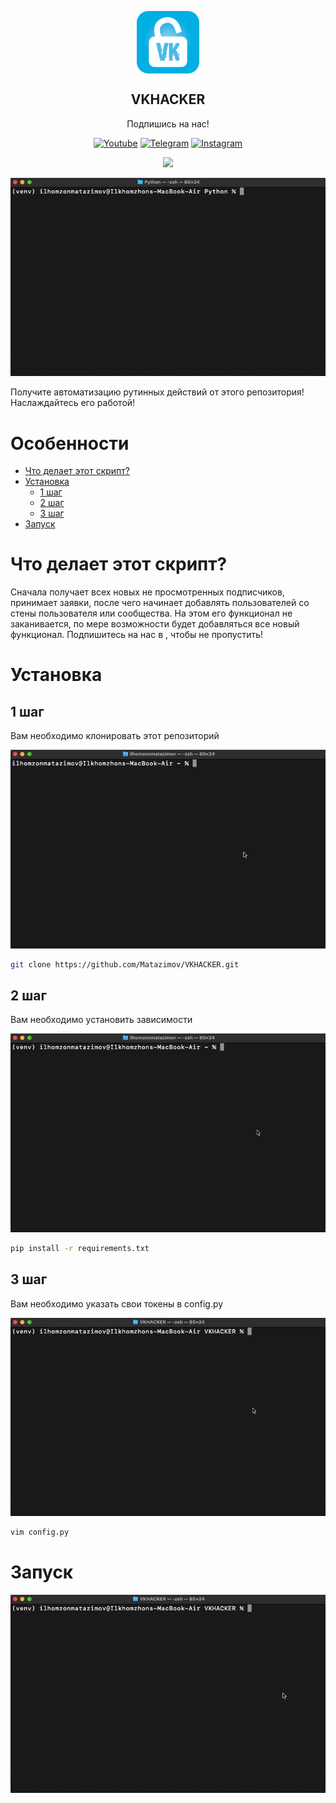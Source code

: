 <p align="center">
  <img width="100px" src="https://github.com/Matazimov/VKHACKER/blob/main/assets/Ikonka-vkhack.png" align="center">
  <h2 align="center">VKHACKER</h2>

  <div align="center">

  <p align="center">Подпишись на нас!</p>

  <a href="">[![Youtube](https://img.shields.io/badge/YouTube-FF0000?style=for-the-badge&logo=youtube&logoColor=white)](https://www.youtube.com/channel/UC1-IbnSQyY7xzC3Troe8MTg)</a>
  <a href="">[![Telegram](https://img.shields.io/badge/Telegram-2CA5E0?style=for-the-badge&logo=telegram&logoColor=white)](https://t.me/matazimov_official)</a>
  <a href="">[![Instagram](https://img.shields.io/badge/Instagram-E4405F?style=for-the-badge&logo=instagram&logoColor=white)](https://www.instagram.com/mr_qpdb)</a>

  </div>
  <div align="center">
    <img src="http://ForTheBadge.com/images/badges/made-with-python.svg">

  </div>
<p>
</p>
<p>
<img src="https://github.com/Matazimov/VKHACKER/blob/main/assets/guide.gif">

Получите автоматизацию рутинных действий от этого репозитория! Наслаждайтесь его работой!
</p>

# Особенности
- [Что делает этот скрипт?](#что-делает-этот-скрипт)
- [Установка](#установка)
  - [1 шаг](#1-шаг)
  - [2 шаг](#2-шаг)
  - [3 шаг](#3-шаг)
- [Запуск](#запуск)


# Что делает этот скрипт?
Сначала получает всех новых не просмотренных подписчиков, принимает заявки, после чего начинает добавлять пользователей со стены пользователя или сообщества. На этом его функционал не заканивается, по мере возможности будет добавляться все новый функционал. Подпишитесь на нас в , чтобы не пропустить!

# Установка
## 1 шаг
Вам необходимо клонировать этот репозиторий

<img src="https://github.com/Matazimov/VKHACKER/blob/main/assets/git_clone.gif">

```bash
git clone https://github.com/Matazimov/VKHACKER.git
```

## 2 шаг
Вам необходимо установить зависимости

<img src="https://github.com/Matazimov/VKHACKER/blob/main/assets/requirements.gif">

```bash
pip install -r requirements.txt
```

## 3 шаг
Вам необходимо указать свои токены в config.py

<img src="https://github.com/Matazimov/VKHACKER/blob/main/assets/to_fill_tokens.gif">

```bash
vim config.py
```

# Запуск
<img src="https://github.com/Matazimov/VKHACKER/blob/main/assets/start.gif">

